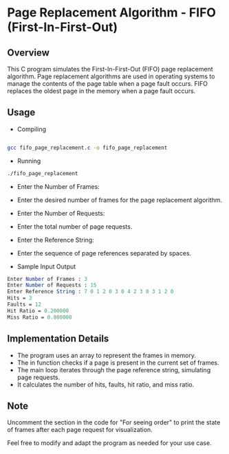 # Page Replacement Algorithm - FIFO (First-In-First-Out)

## Overview

This C program simulates the First-In-First-Out (FIFO) page replacement algorithm. Page replacement algorithms are used in operating systems to manage the contents of the page table when a page fault occurs. FIFO replaces the oldest page in the memory when a page fault occurs.

## Usage

* Compiling
```bash

gcc fifo_page_replacement.c -o fifo_page_replacement

```
* Running

```bash
./fifo_page_replacement
```

* Enter the Number of Frames:
* Enter the desired number of frames for the page replacement algorithm.
* Enter the Number of Requests:
* Enter the total number of page requests.
* Enter the Reference String:
* Enter the sequence of page references separated by spaces.

* Sample Input Output

```mathematica
Enter Number of Frames : 3
Enter Number of Requests : 15
Enter Reference String : 7 0 1 2 0 3 0 4 2 3 0 3 1 2 0
Hits = 3
Faults = 12
Hit Ratio = 0.200000
Miss Ratio = 0.800000

```

## Implementation Details

* The program uses an array to represent the frames in memory.
* The in function checks if a page is present in the current set of frames.
* The main loop iterates through the page reference string, simulating page requests.
* It calculates the number of hits, faults, hit ratio, and miss ratio.

## Note

Uncomment the section in the code for "For seeing order" to print the state of frames after each page request for visualization.

Feel free to modify and adapt the program as needed for your use case.